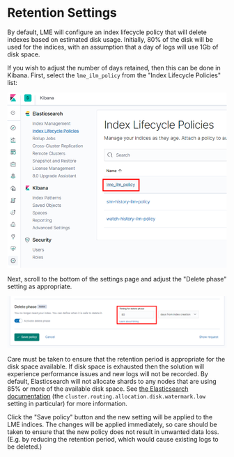 # Retention Settings

By default, LME will configure an index lifecycle policy that will delete
indexes based on estimated disk usage. Initially, 80% of the disk will be used
for the indices, with an assumption that a day of logs will use 1Gb of disk
space.

If you wish to adjust the number of days retained, then this can be done in
Kibana. First, select the `lme_ilm_policy` from the "Index Lifecycle Policies"
list:

![Retention settings](retention_pics/retention_1.png)

Next, scroll to the bottom of the settings page and adjust the "Delete phase"
setting as appropriate.

![Retention delete phase settings](retention_pics/retention_2.png)

Care must be taken to ensure that the retention period is appropriate for the
disk space available. If disk space is exhausted then the solution will
experience performance issues and new logs will not be recorded. By default,
Elasticsearch will not allocate shards to any nodes that are using 85% or more
of the available disk space. See [the Elasticsearch
documentation](https://www.elastic.co/guide/en/elasticsearch/reference/current/disk-allocator.html)
(the `cluster.routing.allocation.disk.watermark.low` setting in particular) for
more information.

Click the "Save policy" button and the new setting will be applied to the LME
indices. The changes will be applied immediately, so care should be taken to
ensure that the new policy does not result in unwanted data loss. (E.g. by
reducing the retention period, which would cause existing logs to be deleted.)